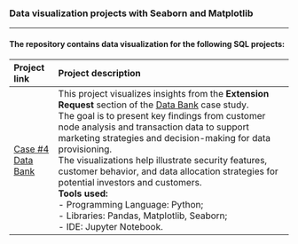 ### Data visualization projects with Seaborn and Matplotlib

---

#### The repository contains data visualization for the following SQL projects:
| Project link | Project description |
|:-----------------|:---------------|
| [Case #4<br>Data Bank](https://github.com/shdrn2402/Case_Study_4_Data_Bank) | This project visualizes insights from the **Extension Request** section of the [Data Bank](https://github.com/shdrn2402/Eight-week-SQL-challenge/tree/main/Case%20Study%20%234-Data%20Bank) case study.<br>The goal is to present key findings from customer node analysis and transaction data to support marketing strategies and decision-making for data provisioning.<br>The visualizations help illustrate security features, customer behavior, and data allocation strategies for potential investors and customers. </br> **Tools used:** </br> - Programming Language: Python; </br> - Libraries: Pandas, Matplotlib, Seaborn; </br> - IDE: Jupyter Notebook. |
